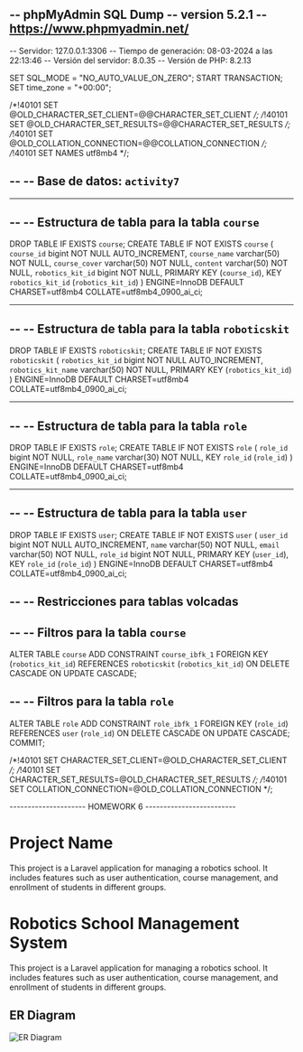 -- phpMyAdmin SQL Dump
-- version 5.2.1
-- https://www.phpmyadmin.net/
--
-- Servidor: 127.0.0.1:3306
-- Tiempo de generación: 08-03-2024 a las 22:13:46
-- Versión del servidor: 8.0.35
-- Versión de PHP: 8.2.13

SET SQL_MODE = "NO_AUTO_VALUE_ON_ZERO";
START TRANSACTION;
SET time_zone = "+00:00";


/*!40101 SET @OLD_CHARACTER_SET_CLIENT=@@CHARACTER_SET_CLIENT */;
/*!40101 SET @OLD_CHARACTER_SET_RESULTS=@@CHARACTER_SET_RESULTS */;
/*!40101 SET @OLD_COLLATION_CONNECTION=@@COLLATION_CONNECTION */;
/*!40101 SET NAMES utf8mb4 */;

--
-- Base de datos: `activity7`
--

-- --------------------------------------------------------

--
-- Estructura de tabla para la tabla `course`
--

DROP TABLE IF EXISTS `course`;
CREATE TABLE IF NOT EXISTS `course` (
  `course_id` bigint NOT NULL AUTO_INCREMENT,
  `course_name` varchar(50) NOT NULL,
  `course_cover` varchar(50) NOT NULL,
  `content` varchar(50) NOT NULL,
  `robotics_kit_id` bigint NOT NULL,
  PRIMARY KEY (`course_id`),
  KEY `robotics_kit_id` (`robotics_kit_id`)
) ENGINE=InnoDB DEFAULT CHARSET=utf8mb4 COLLATE=utf8mb4_0900_ai_ci;

-- --------------------------------------------------------

--
-- Estructura de tabla para la tabla `roboticskit`
--

DROP TABLE IF EXISTS `roboticskit`;
CREATE TABLE IF NOT EXISTS `roboticskit` (
  `robotics_kit_id` bigint NOT NULL AUTO_INCREMENT,
  `robotics_kit_name` varchar(50) NOT NULL,
  PRIMARY KEY (`robotics_kit_id`)
) ENGINE=InnoDB DEFAULT CHARSET=utf8mb4 COLLATE=utf8mb4_0900_ai_ci;

-- --------------------------------------------------------

--
-- Estructura de tabla para la tabla `role`
--

DROP TABLE IF EXISTS `role`;
CREATE TABLE IF NOT EXISTS `role` (
  `role_id` bigint NOT NULL,
  `role_name` varchar(30) NOT NULL,
  KEY `role_id` (`role_id`)
) ENGINE=InnoDB DEFAULT CHARSET=utf8mb4 COLLATE=utf8mb4_0900_ai_ci;

-- --------------------------------------------------------

--
-- Estructura de tabla para la tabla `user`
--

DROP TABLE IF EXISTS `user`;
CREATE TABLE IF NOT EXISTS `user` (
  `user_id` bigint NOT NULL AUTO_INCREMENT,
  `name` varchar(50) NOT NULL,
  `email` varchar(50) NOT NULL,
  `role_id` bigint NOT NULL,
  PRIMARY KEY (`user_id`),
  KEY `role_id` (`role_id`)
) ENGINE=InnoDB DEFAULT CHARSET=utf8mb4 COLLATE=utf8mb4_0900_ai_ci;

--
-- Restricciones para tablas volcadas
--

--
-- Filtros para la tabla `course`
--
ALTER TABLE `course`
  ADD CONSTRAINT `course_ibfk_1` FOREIGN KEY (`robotics_kit_id`) REFERENCES `roboticskit` (`robotics_kit_id`) ON DELETE CASCADE ON UPDATE CASCADE;

--
-- Filtros para la tabla `role`
--
ALTER TABLE `role`
  ADD CONSTRAINT `role_ibfk_1` FOREIGN KEY (`role_id`) REFERENCES `user` (`role_id`) ON DELETE CASCADE ON UPDATE CASCADE;
COMMIT;

/*!40101 SET CHARACTER_SET_CLIENT=@OLD_CHARACTER_SET_CLIENT */;
/*!40101 SET CHARACTER_SET_RESULTS=@OLD_CHARACTER_SET_RESULTS */;
/*!40101 SET COLLATION_CONNECTION=@OLD_COLLATION_CONNECTION */;



--------------------- HOMEWORK 6 -------------------------
# Project Name

This project is a Laravel application for managing a robotics school. It includes features such as user authentication, course management, and enrollment of students in different groups.
# Robotics School Management System

This project is a Laravel application for managing a robotics school. It includes features such as user authentication, course management, and enrollment of students in different groups.

## ER Diagram

![ER Diagram](/diagramERHomework6.png)

